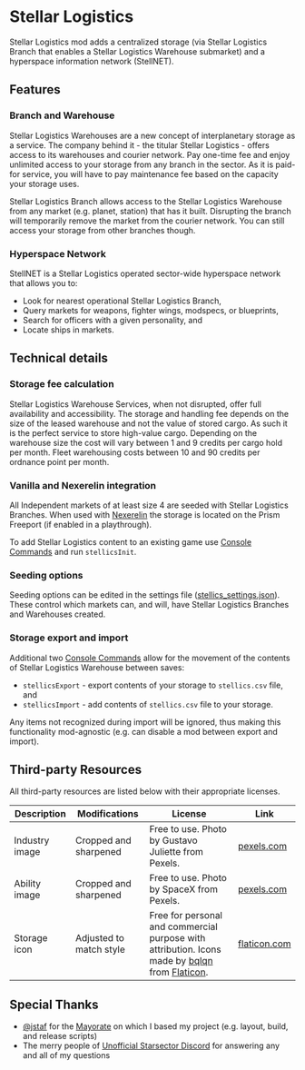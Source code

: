 # Stellar Logistics

Stellar Logistics mod adds a centralized storage (via Stellar Logistics Branch that enables a Stellar Logistics Warehouse submarket) and a hyperspace information network (StellNET).

## Features

### Branch and Warehouse

Stellar Logistics Warehouses are a new concept of interplanetary storage as a service.
The company behind it - the titular Stellar Logistics - offers access to its warehouses and courier network.
Pay one-time fee and enjoy unlimited access to your storage from any branch in the sector.
As it is paid-for service, you will have to pay maintenance fee based on the capacity your storage uses.

Stellar Logistics Branch allows access to the Stellar Logistics Warehouse from any market (e.g. planet, station) that has it built.
Disrupting the branch will temporarily remove the market from the courier network.
You can still access your storage from other branches though.

### Hyperspace Network

StellNET is a Stellar Logistics operated sector-wide hyperspace network that allows you to:
* Look for nearest operational Stellar Logistics Branch,
* Query markets for weapons, fighter wings, modspecs, or blueprints,
* Search for officers with a given personality, and
* Locate ships in markets.

## Technical details

### Storage fee calculation

Stellar Logistics Warehouse Services, when not disrupted, offer full availability and accessibility.
The storage and handling fee depends on the size of the leased warehouse and not the value of stored cargo.
As such it is the perfect service to store high-value cargo.
Depending on the warehouse size the cost will vary between 1 and 9 credits per cargo hold per month.
Fleet warehousing costs between 10 and 90 credits per ordnance point per month.

### Vanilla and Nexerelin integration

All Independent markets of at least size 4 are seeded with Stellar Logistics Branches.
When used with [Nexerelin](https://fractalsoftworks.com/forum/index.php?topic=9175.0) the storage is located on the Prism Freeport (if enabled in a playthrough).

To add Stellar Logistics content to an existing game use [Console Commands](https://fractalsoftworks.com/forum/index.php?topic=4106.0) and run `stellicsInit`.

### Seeding options

Seeding options can be edited in the settings file ([stellics_settings.json](stellics_settings.json)).
These control which markets can, and will, have Stellar Logistics Branches and Warehouses created.

### Storage export and import

Additional two [Console Commands](https://fractalsoftworks.com/forum/index.php?topic=4106.0) allow for the movement of the contents of Stellar Logistics Warehouse between saves:
* `stellicsExport` - export contents of your storage to `stellics.csv` file, and
* `stellicsImport` - add contents of `stellics.csv` file to your storage.

Any items not recognized during import will be ignored, thus making this functionality mod-agnostic (e.g. can disable a mod between export and import).

## Third-party Resources

All third-party resources are listed below with their appropriate licenses.

| Description    | Modifications           | License     | Link |
| -------------- | ----------------------- | ----------- | ---- |
| Industry image | Cropped and sharpened   | Free to use. Photo by Gustavo Juliette from Pexels. | [pexels.com](https://www.pexels.com/photo/two-person-talking-on-stage-set-up-2473446/) |
| Ability image  | Cropped and sharpened   | Free to use. Photo by SpaceX from Pexels. | [pexels.com](https://www.pexels.com/photo/discovery-earth-nasa-research-23789/) |
| Storage icon   | Adjusted to match style | Free for personal and commercial purpose with attribution. Icons made by [bqlqn](https://www.flaticon.com/authors/bqlqn) from [Flaticon](https://www.flaticon.com/). | [flaticon.com](https://www.flaticon.com/free-icon/box_3037005) |

## Special Thanks

* [@jstaf](https://github.com/jstaf) for the [Mayorate](https://github.com/jstaf/mayorate) on which I based my project (e.g. layout, build, and release scripts)
* The merry people of [Unofficial Starsector Discord](https://discord.gg/TBhcFNh) for answering any and all of my questions
